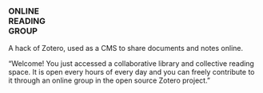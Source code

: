 ### ONLINE<br />READING<br />GROUP

A hack of Zotero, used as a CMS to share documents and notes online.

“Welcome! You just accessed a collaborative library and collective reading space. It is open every hours of every day and you can freely contribute to it through an online group in the open source Zotero project.”
